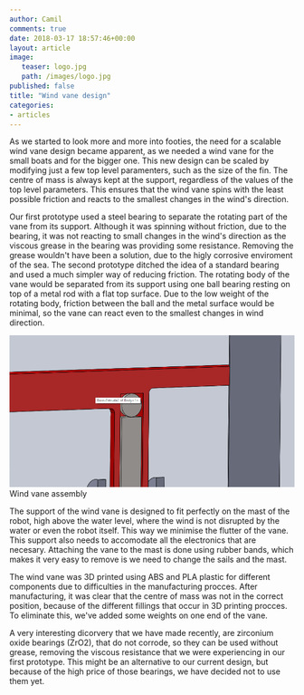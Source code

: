 ```yaml
---
author: Camil
comments: true
date: 2018-03-17 18:57:46+00:00
layout: article
image:
   teaser: logo.jpg
   path: /images/logo.jpg
published: false
title: "Wind vane design"
categories:
- articles
---
```


As we started to look more and more into footies, the need for a scalable wind vane design became apparent,
as we needed a wind vane for the small boats and for the bigger one. This new design can be scaled by 
modifying just a few top level paramenters, such as the size of the fin. The centre of mass is always kept
at the support, regardless of the values of the top level parameters. This ensures that the wind vane spins
with the least possible friction and reacts to the smallest changes in the wind's direction.

Our first prototype used a steel bearing to separate the rotating part of the vane from its support. Although
it was spinning without friction, due to the bearing, it was not reacting to small changes in the wind's direction
as the viscous grease in the bearing was providing some resistance. Removing the grease wouldn't have been a 
solution, due to the higly corrosive enviroment of the sea. The second prototype ditched the idea of a standard bearing
and used a much simpler way of reducing friction. The rotating body of the vane would be separated from its support
using one ball bearing resting on top of a metal rod with a flat top surface. Due to the low weight of the rotating body,
friction between the ball and the metal surface would be minimal, so the vane can react even to the smallest
changes in wind direction.

![Wind vane assembly](/images/wind-vane.png)
Wind vane assembly

The support of the wind vane is designed to fit perfectly on the mast of the robot, high above the water level,
where the wind is not disrupted by the water or even the robot itself. This way we minimise the flutter of the
vane. This support also needs to accomodate all the electronics that are necesary. Attaching the vane to the mast
is done using rubber bands, which makes it very easy to remove is we need to change the sails and the mast.

The wind vane was 3D printed using ABS and PLA plastic for different components due to difficulties in the
manufacturing procces. After manufacturing, it was clear that the centre of mass was not in the correct position,
because of the different fillings that occur in 3D printing procces. To eliminate this, we've added some weights
on one end of the vane. 

A very interesting dicorvery that we have made recently, are zirconium oxide bearings (ZrO2), that do not corrode,
so they can be used without grease, removing the viscous resistance that we were experiencing in our first prototype.
This might be an alternative to our current design, but because of the high price of those bearings, we have decided 
not to use them yet.


